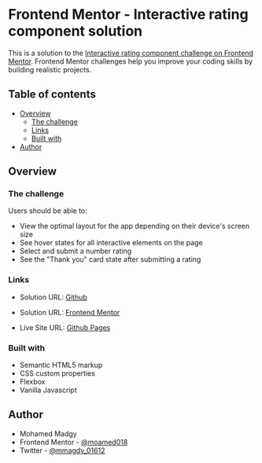 # Frontend Mentor - Interactive rating component solution

This is a solution to the [Interactive rating component challenge on Frontend Mentor](https://www.frontendmentor.io/challenges/interactive-rating-component-koxpeBUmI). Frontend Mentor challenges help you improve your coding skills by building realistic projects. 

## Table of contents

- [Overview](#overview)
  - [The challenge](#the-challenge)
  - [Links](#links)
  - [Built with](#built-with)
- [Author](#author)


## Overview

### The challenge

Users should be able to:

- View the optimal layout for the app depending on their device's screen size
- See hover states for all interactive elements on the page
- Select and submit a number rating
- See the "Thank you" card state after submitting a rating

### Links

- Solution URL: [Github](https://github.com/moamed018/Frontend-Mentor-Interactive-rating-component)

- Solution URL: [Frontend Mentor](https://www.frontendmentor.io/solutions/interactive-rating-component-using-html-css-and-js-O-oYsIw03M)

- Live Site URL: [Github Pages](https://moamed018.github.io/Frontend-Mentor-Interactive-rating-component/)


### Built with

- Semantic HTML5 markup
- CSS custom properties
- Flexbox
- Vanilla Javascript


## Author

- Mohamed Madgy
- Frontend Mentor - [@moamed018](https://www.frontendmentor.io/profile/moamed018)
- Twitter - [@mmagdy_01612](https://twitter.com/mmagdy_01612)
